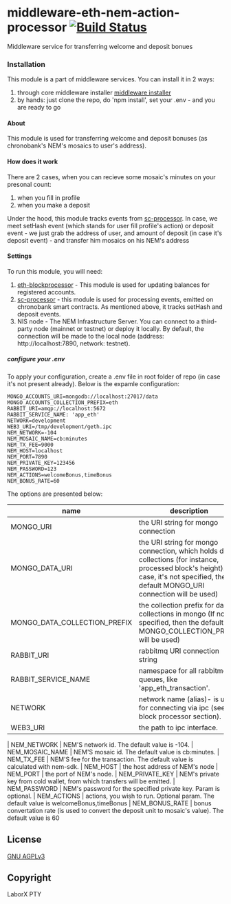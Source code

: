 # middleware-eth-nem-action-processor [![Build Status](https://travis-ci.org/ChronoBank/middleware-eth-nem-action-processor.svg?branch=master)](https://travis-ci.org/ChronoBank/middleware-eth-nem-action-processor)

Middleware service for transferring welcome and deposit bonues

### Installation

This module is a part of middleware services. You can install it in 2 ways:

1) through core middleware installer  [middleware installer](https://github.com/ChronoBank/middleware)
2) by hands: just clone the repo, do 'npm install', set your .env - and you are ready to go

#### About
This module is used for transferring welcome and deposit bonuses (as chronobank's NEM's mosaics to user's address).


#### How does it work

There are 2 cases, when you can recieve some mosaic's minutes on your presonal count:
1) when you fill in profile
2) when you make a deposit

Under the hood, this module tracks events from  [sc-processor](https://github.com/ChronoBank/middleware-eth-chrono-sc-processor). In case, we meet setHash event (which stands for user fill profile's action) or deposit event - we just grab the address of user, and amount of deposit (in case it's deposit event) - and transfer him mosaics on his NEM's address

#### Settings

To run this module, you will need:
1) [eth-blockprocessor](https://github.com/ChronoBank/middleware-eth-blockprocessor) - This module is used for updating balances for registered accounts.
2) [sc-processor](https://github.com/ChronoBank/middleware-eth-chrono-sc-processor) - this module is used for processing events, emitted on chronobank smart contracts. As mentioned above, it tracks setHash and deposit events.
3) NIS node - The NEM Infrastructure Server. You can connect to a third-party node (mainnet or testnet) or deploy it locally. By default, the connection will be made to the local node (address: http://localhost:7890, network: testnet).

##### сonfigure your .env

To apply your configuration, create a .env file in root folder of repo (in case it's not present already).
Below is the expamle configuration:

```
MONGO_ACCOUNTS_URI=mongodb://localhost:27017/data
MONGO_ACCOUNTS_COLLECTION_PREFIX=eth
RABBIT_URI=amqp://localhost:5672
RABBIT_SERVICE_NAME: 'app_eth'
NETWORK=development
WEB3_URI=/tmp/development/geth.ipc
NEM_NETWORK=-104
NEM_MOSAIC_NAME=cb:minutes
NEM_TX_FEE=9000
NEM_HOST=localhost
NEM_PORT=7890
NEM_PRIVATE_KEY=123456
NEM_PASSWORD=123
NEM_ACTIONS=welcomeBonus,timeBonus
NEM_BONUS_RATE=60
```

The options are presented below:

| name | description|
| ------ | ------ |
| MONGO_URI   | the URI string for mongo connection
| MONGO_DATA_URI   | the URI string for mongo connection, which holds data collections (for instance, processed block's height). In case, it's not specified, then default MONGO_URI connection will be used)
| MONGO_DATA_COLLECTION_PREFIX   | the collection prefix for data collections in mongo (If not specified, then the default MONGO_COLLECTION_PREFIX will be used)
| RABBIT_URI   | rabbitmq URI connection string
| RABBIT_SERVICE_NAME   | namespace for all rabbitmq queues, like 'app_eth_transaction'.
| NETWORK   | network name (alias)- is used for connecting via ipc (see block processor section).
| WEB3_URI   | the path to ipc interface.

| NEM_NETWORK   | NEM'S network id. The default value is -104.
| NEM_MOSAIC_NAME   | NEM'S mosaic id. The default value is cb:minutes.
| NEM_TX_FEE   | NEM'S fee for the transaction. The default value is calculated with nem-sdk.
| NEM_HOST   | the host address of NEM's node
| NEM_PORT   | the port of NEM's node.
| NEM_PRIVATE_KEY   | NEM's private key from cold wallet, from which transfers will be emitted.
| NEM_PASSWORD   | NEM's password for the specified private key. Param is optional.
| NEM_ACTIONS   | actions, you wish to run. Optional param. The default value is welcomeBonus,timeBonus
| NEM_BONUS_RATE   | bonus convertation rate (is used to convert the deposit unit to mosaic's value). The default value is 60


License
----
 [GNU AGPLv3](LICENSE)

Copyright
----
LaborX PTY